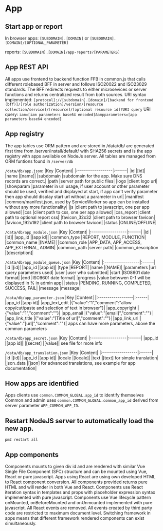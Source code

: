 # App

## Start app or report
In browser
apps:
`[SUBDOMAIN].[DOMAIN]`
or
`[SUBDOMAIN].[DOMAIN]/[OPTIONAL_PARAMETER]`

reports:
`[SUBDOMAIN].[DOMAIN]/app-reports?[PARAMETERS]`

## App REST API 
All apps use frontend to backend function FFB in common.js that calls different rolebased BFF in server
and follows ISO20022 and ISO23029 standards. The BFF redirects requests to either microsevices or server functions and returns
centralized result from both sources.
URI syntax implemented:
`[protocol]://[subdomain].[domain]/[backend for frontend (bff)]/[role authorization]/version/[resource collection/service]/[resource]/[optional resource id]?URI query`
URI query: `iam=[iam parameters base64 encoded]&ampparameters=[app parameters base64 encoded]`

## App registry
The app tables use ORM pattern and are stored in /data/db/ are generated first time from /server/install/default/ with SHA256 secrets and 
is the app registry with apps available on NodeJs server.
All tables are managed from ORM funtions found in `/server/db`

`/data/db/app.json`:
|Key                |Content|
|:------------------|:------|
|id                 |[id]|
|name               |[name]|
|subdomain          |subdomain for the app. Make sure DNS records are correct.|
|path               |server path for public files|
|logo               |client logo url|
|showparam          |parameter in url usage, if user account or other parameter should be used, verified and displayed at start, if app can't verify parameter then app should display start url without a parameter in url|
|manifest           |common/manifest.json, used by ServiceWorker so app can be installed without any more functionality|
|js                 |client path to javascript, one per app allowed|
|css                |client path to css, one per app allowed|
|css_report         |client path to optional report css|
|favicon_32x32      |client path to browser favicon|
|favicon_192x192    |client path to browser favicon|
|status             |ONLINE/OFFLINE|

`/data/db/app_module.json`
|Key                |Content|
|:------------------|:------|
|id                 |[id]|
|app_id             |[app id]|
|common_type        |REPORT, MODULE, FUNCTION|
|common_name        |[NAME]|
|common_role        |APP_DATA, APP_ACCESS, APP_EXTERNAL, ADMIN|
|common_path        |server path|
|common_description |[description]|

`/data/db/app_module_queue.json`
|Key                |Content|
|:------------------|:------|
|id                 |[id]|
|app_id             |[app id]|
|type               |REPORT|
|name               |[NAME]|
|parameters         |url query parameters used|
|user               |user who submitted|
|start              |ISO8601 date format|
|end                |ISO8601 date format|
|progress           |value betwwen 0-1 will be displayed in % in admin app|
|status             |PENDING, RUNNING, COMPLETED, SUCCESS, FAIL|
|message            |message|


`/data/db/app_parameter.json`
|Key                |Content|
|:------------------|:------|
|app_id             |[app id]|
|app_text_edit      |{"value":"1","comment":"allow copy/cut/paste and selection of text in browser"}|
|app_copyright      |{"value":"1","comment":""}|
|app_email          |{"value":"[email]","comment":""}|
|app_link_title     |{"value":"[Title of url]","comment":""}|
|app_link_url       |{"value":"[url]","comment":""}|
apps can have more parameters, above the common parameters


`/data/db/app_secret.json`
|Key                |Content|
|:------------------|:------|
|app_id             |[app id]|
|[secret]           |[value]|
see file for more info

`/data/db/app_translation.json`
|Key                |Content|
|:------------------|:------|
|id                 |[id]|
|app_id             |[app id]|
|locale             |[locale]|
|text               |[text] for simple translation|
|json_data          |[json] for advanced translations, see example for app documentation|


## How apps are identified
Apps clients use `common.COMMON_GLOBAL.app_id` to identify themselves
Common and admin uses `common.COMMON_GLOBAL.common_app_id` derived from server parameter `APP_COMMON_APP_ID`.

## Restart NodeJS server to automatically load the new app.
```
pm2 restart all
```

## App components

Components mounts to given div id and are rendered with similar Vue Single File Component (SFC) structure and 
can be mounted using Vue, React or pure javascript.
Apps using React are using own developed HTML to React component conversion.
All components provided returns pure HTML and will render in both Vue and React.
Components use React iteration syntax in templates and props with placeholder expression syntax implemented with pure javascript.
Components use Vue lifecycle pattern onMounted, onBeforeMounted and onUnmounted implemented with pure javascript.
All React events are removed. All events created by third party code are restricted to maximum document level.
Switching framework in apps means that different framework rendered components can exist simultaneously.